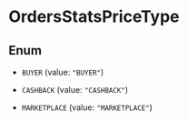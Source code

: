 

# OrdersStatsPriceType

## Enum


* `BUYER` (value: `"BUYER"`)

* `CASHBACK` (value: `"CASHBACK"`)

* `MARKETPLACE` (value: `"MARKETPLACE"`)



